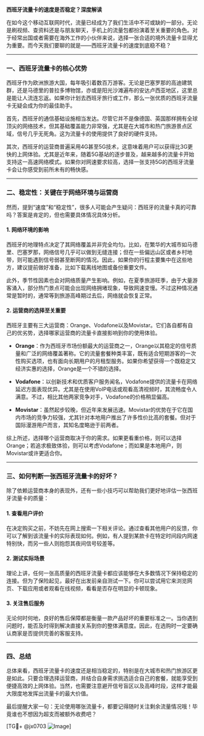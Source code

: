 **西班牙流量卡的速度是否稳定？深度解读**

在如今这个移动互联网时代，流量已经成为了我们生活中不可或缺的一部分。无论是刷视频、查资料还是与朋友聊天，手机上的流量包都扮演着至关重要的角色。对于经常出国或者需要在海外工作的小伙伴来说，选择一张合适的境外流量卡显得尤为重要。而今天我们要聊的就是——西班牙流量卡的速度到底稳不稳？

---

### 一、西班牙流量卡的核心优势

西班牙作为欧洲旅游大国，每年吸引着数百万游客。无论是巴塞罗那的高迪建筑群，还是马德里的普拉多博物馆，亦或是阳光沙滩遍布的安达卢西亚地区，这里总是能让人流连忘返。如果你计划去西班牙旅行或工作，那么一张优质的西班牙流量卡无疑会成为你的最佳助手。

首先，西班牙的通信基础设施相当发达。尽管它并不是像德国、英国那样拥有全球顶尖的网络技术，但其基础覆盖能力非常强，尤其是在大城市和热门旅游景点区域，信号几乎无死角。这为流量卡的使用提供了良好的硬件支持。

其次，西班牙的运营商普遍采用4G甚至5G技术，这意味着用户可以获得比3G更快的上网体验。尤其是近年来，随着5G基站的逐步普及，越来越多的流量卡开始支持这一高速网络模式。如果你对网速要求较高，选择一张支持5G的西班牙流量卡会让你感受到前所未有的畅快感。

---

### 二、稳定性：关键在于网络环境与运营商

然而，提到“速度”和“稳定性”，很多人可能会产生疑问：西班牙的流量卡真的可靠吗？答案是肯定的，但也需要具体情况具体分析。

#### 1. 网络环境的影响

西班牙的地理特点决定了其网络覆盖并非完全均匀。比如，在繁华的大城市如马德里、巴塞罗那，网络信号几乎可以做到无缝连接；但在一些偏远山区或者乡村地带，则可能遇到信号弱甚至断网的情况。因此，如果你的行程主要集中在这些地方，建议提前做好准备，比如下载离线地图或备份重要文件。

此外，季节性因素也会对网络质量产生影响。例如，在夏季旅游旺季，由于大量游客涌入，部分热门景点可能会出现网络拥堵现象，导致网速变慢。不过这种情况通常是暂时的，通常等到旅游高峰期过去后，网络就会恢复正常。

#### 2. 运营商的选择至关重要

西班牙主要有三大运营商：Orange、Vodafone以及Movistar。它们各自都有自己的优劣势，选择哪家运营商的流量卡直接影响到你的使用体验。

- **Orange**：作为西班牙市场份额最大的运营商之一，Orange以其稳定的信号质量和广泛的网络覆盖著称。它的流量套餐种类丰富，既有适合短期游客的一次性购买选项，也有面向长期用户的月租型服务。如果你希望获得一个既稳定又经济实惠的选择，Orange是一个不错的选择。
  
- **Vodafone**：以创新技术和优质客户服务闻名，Vodafone提供的流量卡在网络延迟方面表现优异。尤其是在使用VoIP电话或观看高清视频时，其流畅度令人满意。不过，相比其他两家竞争对手，Vodafone的价格稍显偏高。

- **Movistar**：虽然起步较晚，但近年来发展迅速。Movistar的优势在于它在国内市场的竞争力较强，尤其针对本地用户推出了许多性价比高的套餐。但对于国际漫游用户而言，其知名度略逊于前两者。

综上所述，选择哪个运营商取决于你的需求。如果更看重价格，则可以选择Orange；若追求极致体验，则可以考虑Vodafone；而如果是本地用户，则Movistar或许更适合你。

---

### 三、如何判断一张西班牙流量卡的好坏？

除了依赖运营商本身的表现外，还有一些小技巧可以帮助我们更好地评估一张西班牙流量卡的质量：

#### 1. 查看用户评价

在决定购买之前，不妨先在网上搜索一下相关评论。通过查看其他用户的反馈，你可以了解到该流量卡的实际表现如何。例如，有人提到某款卡在特定时间段内网速特别快，而另一些人则抱怨其夜间信号较差等。

#### 2. 测试实际场景

理论上讲，任何一张高质量的西班牙流量卡都应该能够在大多数情况下保持稳定的连接。但为了保险起见，最好在出发前亲自测试一下。你可以尝试用它来浏览网页、下载应用或者观看在线视频，看看是否存在明显的卡顿现象。

#### 3. 关注售后服务

无论何时何地，良好的售后保障都是衡量一款产品好坏的重要标准之一。当你遇到问题时，能否及时得到解决直接关系到你的整体满意度。因此，在选购时一定要确认商家是否提供完善的客服支持。

---

### 四、总结

总体来看，西班牙流量卡的速度还是相当稳定的，特别是在大城市和热门旅游区更是如此。只要合理选择运营商，并结合自身需求挑选适合自己的套餐，就能享受到便捷高效的上网体验。当然，也需要注意避开信号盲区以及高峰时段，这样才能最大限度地发挥出流量卡的最大价值。

最后提醒大家一句：无论使用哪张流量卡，都要记得随时关注剩余流量情况哦！毕竟谁也不想因为超支而被额外收费吧？

[TG💪+ @jx0703 ![Image](https://github.com/user-attachments/assets/dbca1d08-cadb-493c-b0ec-ad6f7a83f270)]